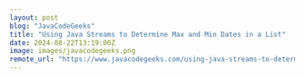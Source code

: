 ```yaml
---
layout: post
blog: "JavaCodeGeeks"
title: "Using Java Streams to Determine Max and Min Dates in a List"
date: 2024-08-22T13:19:00Z
image: images/javacodegeeks.png
remote_url: "https://www.javacodegeeks.com/using-java-streams-to-determine-max-and-min-dates-in-a-list.html"
---
```

